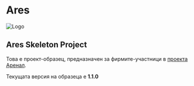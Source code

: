 # Ares
![Logo](http://awp.skyware-group.com/wp-content/uploads/2015/07/HowItWorksPublic.png "Logo")
## Ares Skeleton Projеct

Това е проект-образец, предназначен за фирмите-участници в [проекта Аренал](http://awp.skyware-group.com/).

Текущата версия на образеца е **1.1.0**
